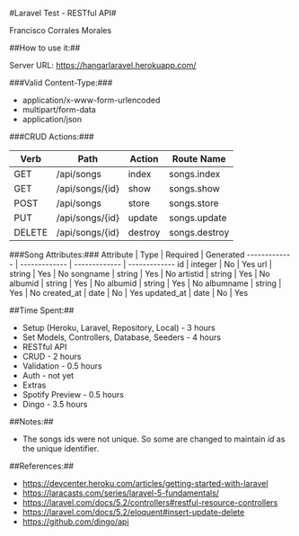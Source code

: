 

#Laravel Test - RESTful API#

Francisco Corrales Morales


##How to use it:##

Server URL: 
https://hangarlaravel.herokuapp.com/

###Valid Content-Type:###
 * application/x-www-form-urlencoded
 * multipart/form-data
 * application/json
 
 
###CRUD Actions:###

Verb  | Path | Action | Route Name
------------- | ------------- | ------------- | -------------
GET  | /api/songs  | index  | songs.index 
GET  | /api/songs/{id}  | show  | songs.show
POST  | /api/songs  | store  | songs.store
PUT  | /api/songs/{id}  | update  | songs.update
DELETE  | /api/songs/{id}  | destroy  | songs.destroy


###Song Attributes:###
Attribute  | Type | Required | Generated
------------- | ------------- | ------------- | -------------
id  | integer  | No  | Yes 
url  | string  | Yes  | No
songname  | string  | Yes  | No
artistid  | string  | Yes  | No
albumid  | string  | Yes  | No
albumid  | string  | Yes  | No
albumname  | string  | Yes  | No
created_at  | date  | No  | Yes
updated_at  | date  | No  | Yes


##Time Spent:##
 * Setup (Heroku, Laravel, Repository, Local)   - 3 hours
 * Set Models, Controllers, Database, Seeders	- 4 hours
 * RESTful API
  * CRUD - 2  hours
  * Validation - 0.5 hours
  * Auth - not yet
 * Extras
  * Spotify Preview - 0.5 hours
  * Dingo - 3.5 hours

##Notes:##
 * The songs ids were not unique. So some are changed to maintain *id* as the unique identifier. 

##References:##
 * https://devcenter.heroku.com/articles/getting-started-with-laravel
 * https://laracasts.com/series/laravel-5-fundamentals/
 * https://laravel.com/docs/5.2/controllers#restful-resource-controllers
 * https://laravel.com/docs/5.2/eloquent#insert-update-delete
 * https://github.com/dingo/api
